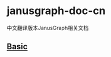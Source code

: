 # janusgraph-doc-cn
中文翻译版本JanusGraph相关文档
## [Basic](https://github.com/wghusw/janusgraph-doc-cn/blob/master/docs/basics.adoc)
